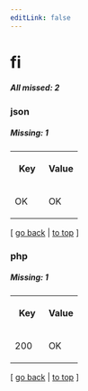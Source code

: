```yaml
---
editLink: false
---
```


# fi

##### All missed: 2


### json

##### Missing: 1

<table width="100%">
<tr><th width="50%">

Key

</th><th width="50%">

Value

</th></tr>
<tr><td width="50%">

OK

</td><td width="50%">

OK

</td></tr>
</table>

[ [go back](../status.md) | [to top](#) ]



### php

##### Missing: 1

<table width="100%">
<tr><th width="50%">

Key

</th><th width="50%">

Value

</th></tr>
<tr><td width="50%">

200

</td><td width="50%">

OK

</td></tr>
</table>

[ [go back](../status.md) | [to top](#) ]

